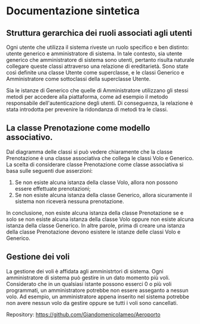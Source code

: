 # Documentazione sintetica
## Struttura gerarchica dei ruoli associati agli utenti

Ogni utente che utilizza il sistema riveste un ruolo specifico e ben distinto: utente generico e amministratore di sistema. In tale contesto, sia utente generico che amministratore di sistema sono utenti, pertanto risulta naturale collegare queste classi attraverso una relazione di ereditarietà. Sono state così definite una classe Utente come superclasse, e le classi Generico e Amministratore come sottoclassi della superclasse Utente.

Sia le istanze di Generico che quelle di Amministratore utilizzano gli stessi metodi per accedere alla piattaforma, come ad esempio il metodo responsabile dell'autenticazione degli utenti. Di conseguenza, la relazione è stata introdotta per prevenire la ridondanza di metodi tra le classi.

## La classe Prenotazione come modello associativo.

Dal diagramma delle classi si può vedere chiaramente che la classe Prenotazione è una classe associativa che collega le classi Volo e Generico. La scelta di considerare classe Prenotazione come classe associativa si basa sulle seguenti due asserzioni:
  1) Se non esiste alcuna istanza della classe Volo, allora non possono essere effettuate prenotazioni;
  2) Se non esiste alcuna istanza della classe Generico, allora sicuramente il sistema non riceverà nessuna prenotazione.

In conclusione, non esiste alcuna istanza della classe Prenotazione se e solo se non esiste alcuna istanza della classe Volo oppure non esiste alcuna istanza della classe Generico. In altre parole, prima di creare una istanza della classe Prenotazione devono esistere le istanze delle classi Volo e Generico.

## Gestione dei voli

La gestione dei voli è affidata agli amministrtori di sistema. Ogni amministratore di sistema può gestire in un dato momento più voli. Considerato che in un qualsiasi istante possono esserci 0 o più voli programmati, un amministratore potrebbe non essere asseganto a nessun volo. Ad esempio, un amministratore appena inserito nel sistema potrebbe non avere nessun volo da gestire oppure se tutti i voli sono cancellati.

Repository: https://github.com/GiandomenicoIameo/Aeroporto
